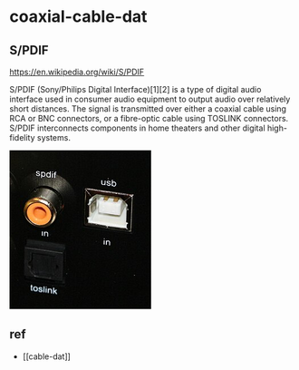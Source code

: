 
# coaxial-cable-dat

## S/PDIF

https://en.wikipedia.org/wiki/S/PDIF

S/PDIF (Sony/Philips Digital Interface)[1][2] is a type of digital audio interface used in consumer audio equipment to output audio over relatively short distances. The signal is transmitted over either a coaxial cable using RCA or BNC connectors, or a fibre-optic cable using TOSLINK connectors. S/PDIF interconnects components in home theaters and other digital high-fidelity systems.

![](2025-04-21-13-55-57.png)


## ref 

- [[cable-dat]]